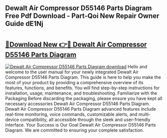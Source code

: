 ## Dewalt Air Compressor D55146 Parts Diagram Free Pdf Download - Part-Qoi New Repair Owner Guide dE1Nj

# <h2><a href="http://dfokn0z.blite.top/?on=Dewalt+Air+Compressor+D55146+Parts+Diagram">🔗Download New 👉🔴 Dewalt Air Compressor D55146 Parts Diagram</a></h2>

[![Dewalt Air Compressor D55146 Parts Diagram download](https://i.imgur.com/lujVjoI.png)](http://dfokn0z.blite.top/?on=Dewalt+Air+Compressor+D55146+Parts+Diagram)
Hello and welcome to the user manual for your newly integrated Dewalt Air Compressor D55146 Parts Diagram. This guide is here to help you make the most of your product by providing a comprehensive overview of its features, functions, and benefits. You will find step-by-step instructions for installation, usage, maintenance, and troubleshooting. Familiarize with the Packaging Before discarding the packaging, please ensure you have kept all necessary accessories Dewalt Air Compressor D55146 Parts Diagram. Dewalt Air Compressor D55146 Parts Diagram advanced features include real-time monitoring, voice commands, customizable alerts, and multi-device compatibility, all accessible through the sleek and user-friendly interface. Your Success is Our Goal Dewalt Air Compressor D55146 Parts Diagram. We are committed to ensuring your complete satisfaction.
